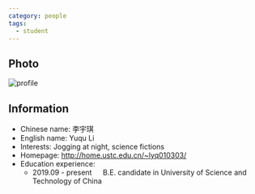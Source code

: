 ```yaml
---
category: people
tags:
  - student
---
```


## Photo

![profile](https://user-images.githubusercontent.com/116997215/198896698-7a4bf1f2-88f5-4b21-b0d9-7f38e8b2df09.jpg)

## Information

- Chinese name: 李宇琪
- English name: Yuqu Li
- Interests: Jogging at night, science fictions
- Homepage:  <http://home.ustc.edu.cn/~lyq010303/>
- Education experience:
  - 2019.09 - present     B.E. candidate in University of Science and Technology of China
